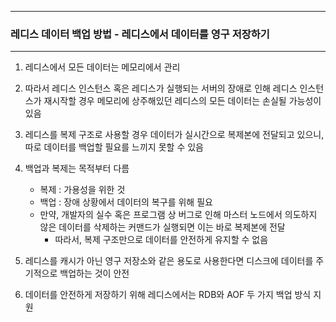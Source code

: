 -----
### 레디스 데이터 백업 방법 - 레디스에서 데이터를 영구 저장하기
-----
1. 레디스에서 모든 데이터는 메모리에서 관리
2. 따라서 레디스 인스턴스 혹은 레디스가 실행되는 서버의 장애로 인해 레디스 인스턴스가 재시작할 경우 메모리에 상주해있던 레디스의 모든 데이터는 손실될 가능성이 있음
3. 레디스를 복제 구조로 사용할 경우 데이터가 실시간으로 복제본에 전달되고 있으니, 따로 데이터를 백업할 필요를 느끼지 못할 수 있음
4. 백업과 복제는 목적부터 다름
   - 복제 : 가용성을 위한 것
   - 백업 : 장애 상황에서 데이터의 복구를 위해 필요
   - 만약, 개발자의 실수 혹은 프로그램 상 버그로 인해 마스터 노드에서 의도하지 않은 데이터를 삭제하는 커맨드가 실행되면 이는 바로 복제본에 전달
     + 따라서, 복제 구조만으로 데이터를 안전하게 유지할 수 없음

5. 레디스를 캐시가 아닌 영구 저장소와 같은 용도로 사용한다면 디스크에 데이터를 주기적으로 백업하는 것이 안전
6. 데이터를 안전하게 저장하기 위해 레디스에서는 RDB와 AOF 두 가지 백업 방식 지원
